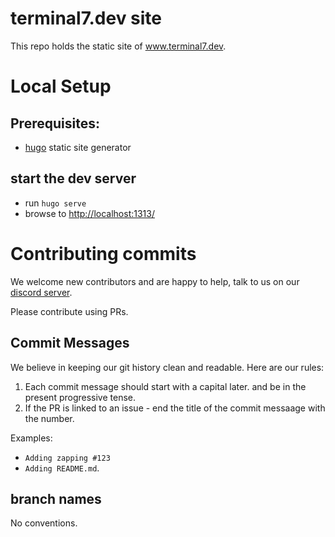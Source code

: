 # terminal7.dev site

This repo holds the static site of www.terminal7.dev.

# Local Setup

## Prerequisites:
* [hugo](https://gohugo.io/installation/) static site generator

## start the dev server
* run `hugo serve`
* browse to [http://localhost:1313/](http://localhost:1313/)

# Contributing commits

We welcome new contributors and are happy to help, talk to us on our
[discord server](https://discord.com/invite/rDBj8k4tUE).

Please contribute using PRs.

## Commit Messages
We believe in keeping our git history clean and readable. Here are our rules:

1. Each commit message should start with a capital later. and be in the present progressive tense. 
2. If the PR is linked to an issue - end the title of the commit messaage with the number.

Examples:
* `Adding zapping #123`
* `Adding README.md`.

## branch names
No conventions.


